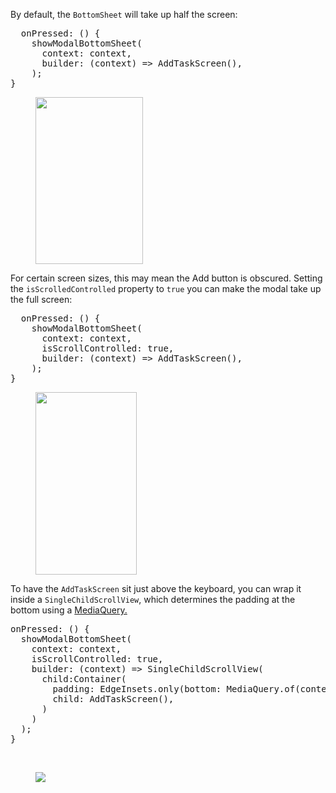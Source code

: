 <p>By default, the <code>BottomSheet</code> will take up half the screen:</p><pre class="prettyprint linenums">  onPressed: () {
    showModalBottomSheet(
      context: context,
      builder: (context) =&gt; AddTaskScreen(),
    );
}</pre><figure><img height="267" src="https://udemy-images.s3.amazonaws.com:443/redactor/raw/2020-01-21_11-40-55-ee5c8b11cbfa639be908ccee05b776ce.png" width="172"></figure><p>For certain screen sizes, this may mean the Add button is obscured. Setting the <code>isScrolledControlled</code> property to <code>true</code> you can make the modal take up the full screen:</p><pre class="prettyprint linenums">  onPressed: () {
    showModalBottomSheet(
      context: context,
      isScrollControlled: true,
      builder: (context) =&gt; AddTaskScreen(),
    );
}</pre><figure><img height="292" src="https://udemy-images.s3.amazonaws.com:443/redactor/raw/2020-01-21_11-44-24-27fcd668ebcfb5641f13d559e54465b7.png" width="162"></figure><p>To have the <code>AddTaskScreen</code> sit just above the keyboard, you can wrap it inside a <code>SingleChildScrollView</code>, which determines the padding at the bottom using a <a href="https://api.flutter.dev/flutter/widgets/MediaQuery-class.html" rel="noopener noreferrer" target="_blank">MediaQuery.</a> </p><pre class="prettyprint linenums">onPressed: () {
  showModalBottomSheet(
    context: context,
    isScrollControlled: true,
    builder: (context) =&gt; SingleChildScrollView(
      child:Container(
        padding: EdgeInsets.only(bottom: MediaQuery.of(context).viewInsets.bottom),
        child: AddTaskScreen(),
      )
    )
  );
}</pre><p><br></p><figure><img src="https://udemy-images.s3.amazonaws.com:443/redactor/raw/2020-01-21_11-34-35-e4f30e985e8db2234fec681963a54224.png"></figure>